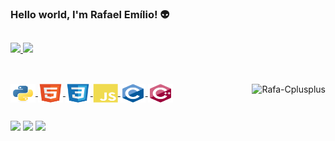 ### Hello world, I'm Rafael Emílio! 👽

##

<div>
  <a href="https://github.com/rafaemilima">
  <img height="180em" src="https://github-readme-stats.vercel.app/api?username=rafaemilima&show_icons=true&theme=blue-green&include_all_commits=true&count_private=true"/>
  <img height="180em" src="https://github-readme-stats.vercel.app/api/top-langs/?username=rafaemilima&layout=compact&langs_count=7&theme=blue-green"/>
</div>

##
  
<div style="display: inline_block"><br>
  <img align="center" alt="Rafa-Python" height="30" width="40" src="https://raw.githubusercontent.com/devicons/devicon/master/icons/python/python-original.svg">
  <img align="center" alt="Rafa-HTML" height="30" width="40" src="https://raw.githubusercontent.com/devicons/devicon/master/icons/html5/html5-original.svg">
  <img align="center" alt="Rafa-CSS" height="30" width="40" src="https://raw.githubusercontent.com/devicons/devicon/master/icons/css3/css3-original.svg">
  <img align="center" alt="Rafa-Js" height="30" width="40" src="https://raw.githubusercontent.com/devicons/devicon/master/icons/javascript/javascript-plain.svg">
  <img align="center" alt="Rafa-C" height="30" width="40" src="https://raw.githubusercontent.com/devicons/devicon/master/icons/c/c-original.svg">
  <img align="center" alt="Rafa-Cplusplus" height="30" width="40" src="https://raw.githubusercontent.com/devicons/devicon/master/icons/cplusplus/cplusplus-original.svg">
   <img align="right" alt="Rafa-Cplusplus" height="150" src="https://media.giphy.com/media/ES4Vcv8zWfIt2/giphy.gif">
</div>
  
##

<div> 
  <a href="https://www.linkedin.com/in/rafael-em%C3%ADlio-lima-alves-aa9a2320b/" target="_blank"><img src="https://img.shields.io/badge/-LinkedIn-%230077B5?style=for-the-badge&logo=linkedin&logoColor=light" target="_blank"></a> 
  <a href = "mailto:rela@ic.ufal.br"><img src="https://img.shields.io/badge/-Gmail-%23333?style=for-the-badge&logo=gmail&logoColor=white" target="_blank"></a>
  <a href="https://www.instagram.com/rafael_emilio_lima/" target="_blank"><img src="https://img.shields.io/badge/-Instagram-%23E4405F?style=for-the-badge&logo=instagram&logoColor=white" target="_blank"></a>
</div>

 <!-- 
* 🔭 I'm currenctly working at personal and college projects.
* 🌱 I’m currently learning web development.
* 💬 Ask me about anything.
* 📫 You can reach me through my e-mails: rela@ic.ufal.br / rafaelemiliolima71@gmail.com
* ⚡ Fun fact: I write poetry and tales!
-->
